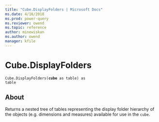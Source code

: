 ```yaml
---
title: "Cube.DisplayFolders | Microsoft Docs"
ms.date: 4/16/2018
ms.prod: power-query
ms.reviewer: owend
ms.topic: reference
author: minewiskan
ms.author: owend
manager: kfile
---
```

# Cube.DisplayFolders
<code>Cube.DisplayFolders(**cube** as table) as table</code>

## About
Returns a nested tree of tables representing the display folder hierarchy of the objects (e.g. dimensions and measures) available for use in the <code>cube</code>.

